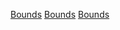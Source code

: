 [Bounds](Category:Protoflux{{#translation:}} "wikilink")
[Bounds](Category:Protoflux:Transform{{#translation:}} "wikilink")
[Bounds](Category:NodeMenu{{#translation:}} "wikilink")